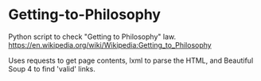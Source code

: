 # Getting-to-Philosophy

Python script to check "Getting to Philosophy" law.
https://en.wikipedia.org/wiki/Wikipedia:Getting_to_Philosophy

Uses requests to get page contents, lxml to parse the HTML, and Beautiful Soup 4 to find 'valid' links.
